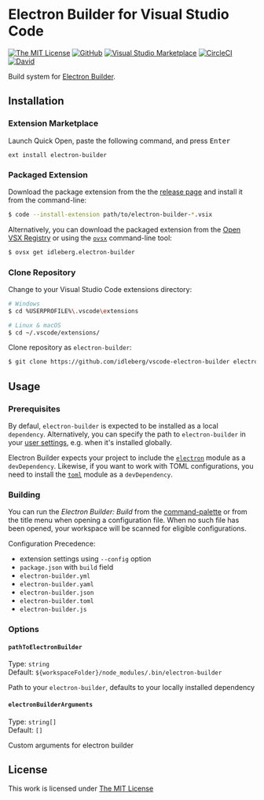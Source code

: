 # Electron Builder for Visual Studio Code

[![The MIT License](https://flat.badgen.net/badge/license/MIT/orange)](http://opensource.org/licenses/MIT)
[![GitHub](https://flat.badgen.net/github/release/idleberg/vscode-electron-builder)](https://github.com/idleberg/vscode-electron-builder/releases)
[![Visual Studio Marketplace](https://vsmarketplacebadge.apphb.com/installs-short/idleberg.electron-builder.svg?style=flat-square)](https://marketplace.visualstudio.com/items?itemName=idleberg.electron-builder)
[![CircleCI](https://flat.badgen.net/circleci/github/idleberg/vscode-electron-builder)](https://circleci.com/gh/idleberg/vscode-electron-builder)
[![David](https://flat.badgen.net/david/dep/idleberg/vscode-electron-builder)](https://david-dm.org/idleberg/vscode-electron-builder)

Build system for [Electron Builder](https://www.electron.build/).

## Installation

### Extension Marketplace

Launch Quick Open, paste the following command, and press <kbd>Enter</kbd>

`ext install electron-builder`

### Packaged Extension

Download the package extension from the the [release page](https://github.com/idleberg/vscode-electron-builder/releases) and install it from the command-line:

```bash
$ code --install-extension path/to/electron-builder-*.vsix
```

Alternatively, you can download the packaged extension from the [Open VSX Registry](https://open-vsx.org/) or using the [`ovsx`](https://www.npmjs.com/package/ovsx) command-line tool:

```bash
$ ovsx get idleberg.electron-builder
```

### Clone Repository

Change to your Visual Studio Code extensions directory:

```bash
# Windows
$ cd %USERPROFILE%\.vscode\extensions

# Linux & macOS
$ cd ~/.vscode/extensions/
```

Clone repository as `electron-builder`:

```bash
$ git clone https://github.com/idleberg/vscode-electron-builder electron-builder
```

## Usage

### Prerequisites

By defaul, `electron-builder` is expected to be installed as a local `dependency`. Alternatively, you can specify the path to `electron-builder` in your [user settings](https://code.visualstudio.com/docs/customization/userandworkspace), e.g. when it's installed globally.

Electron Builder expects your project to include the [`electron`](https://www.npmjs.com/package/electron) module as a `devDependency`. Likewise, if you want to work with TOML configurations, you need to install the [`toml`](https://www.npmjs.com/package/toml) module as a `devDependency`.

### Building

You can run the *Electron Builder: Build* from the [command-palette](https://code.visualstudio.com/docs/editor/codebasics#_command-palette) or from the title menu when opening a configuration file. When no such file has been opened, your workspace will be scanned for eligible configurations.

Configuration Precedence:

- extension settings using `--config` option
- `package.json` with `build` field
- `electron-builder.yml`
- `electron-builder.yaml`
- `electron-builder.json`
- `electron-builder.toml`
- `electron-builder.js`

### Options

#### `pathToElectronBuilder`

Type: `string`  
Default: `${workspaceFolder}/node_modules/.bin/electron-builder`  

Path to your `electron-builder`, defaults to your locally installed dependency

#### `electronBuilderArguments`

Type: `string[]`  
Default: `[]`  

Custom arguments for electron builder

## License

This work is licensed under [The MIT License](https://opensource.org/licenses/MIT)

